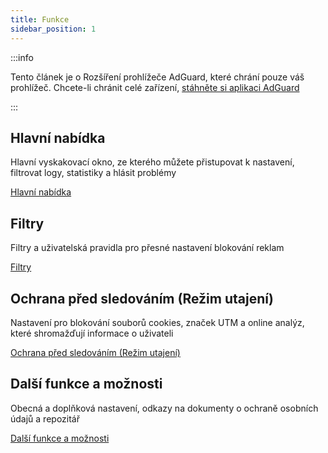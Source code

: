 ```yaml
---
title: Funkce
sidebar_position: 1
---
```


:::info

Tento článek je o Rozšíření prohlížeče AdGuard, které chrání pouze váš prohlížeč. Chcete-li chránit celé zařízení, [stáhněte si aplikaci AdGuard](https://agrd.io/download-kb-adblock)

:::

## Hlavní nabídka

Hlavní vyskakovací okno, ze kterého můžete přistupovat k nastavení, filtrovat logy, statistiky a hlásit problémy

[Hlavní nabídka](/adguard-browser-extension/features/main-menu.md)

## Filtry

Filtry a uživatelská pravidla pro přesné nastavení blokování reklam

[Filtry](/adguard-browser-extension/features/filters.md)

## Ochrana před sledováním (Režim utajení)

Nastavení pro blokování souborů cookies, značek UTM a online analýz, které shromažďují informace o uživateli

[Ochrana před sledováním (Režim utajení)](/adguard-browser-extension/features/stealth-mode.md)

## Další funkce a možnosti

Obecná a doplňková nastavení, odkazy na dokumenty o ochraně osobních údajů a repozitář

[Další funkce a možnosti](/adguard-browser-extension/features/other-features.md)
